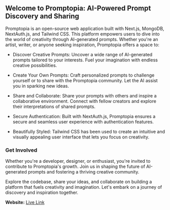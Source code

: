 ## Welcome to Promptopia: AI-Powered Prompt Discovery and Sharing

Promptopia is an open-source web application built with Next.js, MongoDB, NextAuth.js, and Tailwind CSS. This platform empowers users to dive into the world of creativity through AI-generated prompts. Whether you're an artist, writer, or anyone seeking inspiration, Promptopia offers a space to:

- Discover Creative Prompts: Uncover a wide range of AI-generated prompts tailored to your interests. Fuel your imagination with endless creative possibilities.

- Create Your Own Prompts: Craft personalized prompts to challenge yourself or to share with the Promptopia community. Let the AI assist you in sparking new ideas.

- Share and Collaborate: Share your prompts with others and inspire a collaborative environment. Connect with fellow creators and explore their interpretations of shared prompts.

- Secure Authentication: Built with NextAuth.js, Promptopia ensures a secure and seamless user experience with authentication features.

- Beautifully Styled: Tailwind CSS has been used to create an intuitive and visually appealing user interface that lets you focus on creativity.

### Get Involved

Whether you're a developer, designer, or enthusiast, you're invited to contribute to Promptopia's growth. Join us in shaping the future of AI-generated prompts and fostering a thriving creative community.

Explore the codebase, share your ideas, and collaborate on building a platform that fuels creativity and imagination. Let's embark on a journey of discovery and inspiration together.

**Website:** [Live Link](https://promptopia-seven-rho.vercel.app/)

